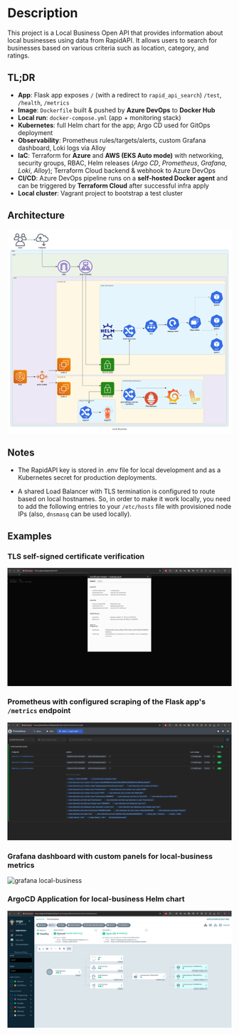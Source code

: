 # Description

This project is a Local Business Open API that provides information about local businesses using data from RapidAPI. It allows users to search for businesses based on various criteria such as location, category, and ratings.

## TL;DR

- **App**: Flask app exposes `/` (with a redirect to `rapid_api_search`) `/test`, `/health`, `/metrics`
- **Image**: `Dockerfile` built & pushed by **Azure DevOps** to **Docker Hub**
- **Local run**: `docker-compose.yml` (app + monitoring stack)
- **Kubernetes**: full Helm chart for the app; Argo CD used for GitOps deployment
- **Observability**: Prometheus rules/targets/alerts, custom Grafana dashboard, Loki logs via Alloy
- **IaC**: Terraform for **Azure** and **AWS (EKS Auto mode)** with networking, security groups, RBAC, Helm releases (*Argo CD*, *Prometheus*, *Grafana*, *Loki*, *Alloy*); Terraform Cloud backend & webhook to Azure DevOps
- **CI/CD**: Azure DevOps pipeline runs on a **self-hosted Docker agent** and can be triggered by **Terraform Cloud** after successful infra apply
- **Local cluster**: Vagrant project to bootstrap a test cluster

## Architecture

![architecture](docs/architecture.png "Architecture")

## Notes

- The RapidAPI key is stored in .env file for local development and as a Kubernetes secret for production deployments.

- A shared Load Balancer with TLS termination is configured to route based on local hostnames. So, in order to make it work locally, you need to add the following entries to your `/etc/hosts` file with provisioned node IPs (also, `dnsmasq` can be used locally).

## Examples

### TLS self-signed certificate verification

![tls local-business](images/2025-10-28_03-35.png "TLS local-business")

### Prometheus with configured scraping of the Flask app's `/metrics` endpoint

![prom local-business](images/2025-10-28_12-49.png "Prom local-business")

### Grafana dashboard with custom panels for local-business metrics

![grafana local-business](images/2025-10-28_12-50.png "Grafana local-business")

### ArgoCD Application for local-business Helm chart

![argocd local-business](images/2025-10-27_19-22.png "ArgoCD local-business")
